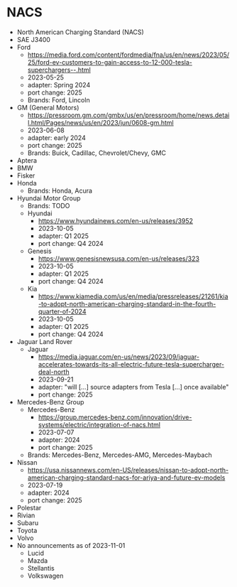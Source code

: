 # NACS

* North American Charging Standard (NACS)
* SAE J3400
* Ford
  * https://media.ford.com/content/fordmedia/fna/us/en/news/2023/05/25/ford-ev-customers-to-gain-access-to-12-000-tesla-superchargers--.html
  * 2023-05-25
  * adapter: Spring 2024
  * port change: 2025
  * Brands: Ford, Lincoln
* GM (General Motors)
  * https://pressroom.gm.com/gmbx/us/en/pressroom/home/news.detail.html/Pages/news/us/en/2023/jun/0608-gm.html
  * 2023-06-08
  * adapter: early 2024
  * port change: 2025
  * Brands: Buick, Cadillac, Chevrolet/Chevy,	GMC
* Aptera
* BMW
* Fisker
* Honda
  * Brands: Honda, Acura
* Hyundai Motor Group
  * Brands: TODO
  * Hyundai
    * https://www.hyundainews.com/en-us/releases/3952
    * 2023-10-05
    * adapter: Q1 2025
    * port change: Q4 2024
  * Genesis
    * https://www.genesisnewsusa.com/en-us/releases/323
    * 2023-10-05
    * adapter: Q1 2025
    * port change: Q4 2024
  * Kia
    * https://www.kiamedia.com/us/en/media/pressreleases/21261/kia-to-adopt-north-american-charging-standard-in-the-fourth-quarter-of-2024
    * 2023-10-05
    * adapter: Q1 2025
    * port change: Q4 2024
* Jaguar Land Rover
  * Jaguar
    * https://media.jaguar.com/en-us/news/2023/09/jaguar-accelerates-towards-its-all-electric-future-tesla-supercharger-deal-north
    * 2023-09-21
    * adapter: "will [...] source adapters from Tesla [...] once available"
    * port change: 2025
* Mercedes-Benz Group
  * Mercedes-Benz
    * https://group.mercedes-benz.com/innovation/drive-systems/electric/integration-of-nacs.html
    * 2023-07-07
    * adapter: 2024
    * port change: 2025
  * Brands: Mercedes-Benz, Mercedes-AMG, Mercedes-Maybach
* Nissan
  * https://usa.nissannews.com/en-US/releases/nissan-to-adopt-north-american-charging-standard-nacs-for-ariya-and-future-ev-models
  * 2023-07-19
  * adapter: 2024
  * port change: 2025
* Polestar
* Rivian
* Subaru
* Toyota
* Volvo
* No announcements as of 2023-11-01
  * Lucid
  * Mazda
  * Stellantis
  * Volkswagen
